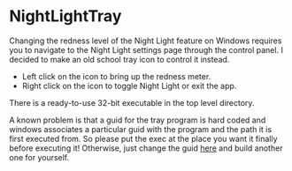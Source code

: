 # NightLightTray

Changing the redness level of the Night Light feature on Windows requires you to navigate to the Night Light settings page through the control panel. I decided to make an old school tray icon to control it instead.  

<ul>
<li>Left click on the icon to bring up the redness meter.</li>
<li>Right click on the icon to toggle Night Light or exit the app.</li>
</ul>
  
There is a ready-to-use 32-bit executable in the top level directory.  

A known problem is that a guid for the tray program is hard coded and windows associates a particular guid with the program and the path it is first executed from. So please put the exec at the place you want it finally before executing it! Otherwise, just change the guid [here](https://github.com/prnayjain/NightLightTray/blob/master/NightLightTray.cpp#L29) and build another one for yourself.
